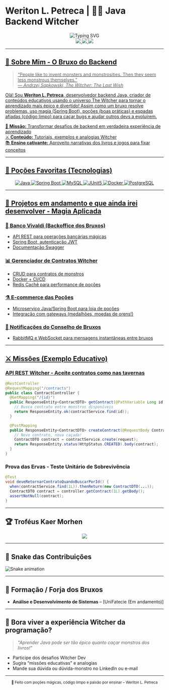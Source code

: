 # Weriton L. Petreca | 🧙‍♂️ Java Backend Witcher

<div align="center">
  <img src="https://readme-typing-svg.herokuapp.com?font=Fira+Code&size=35&duration=3000&pause=1000&color=FF6B35&center=true&vCenter=true&width=700&lines=Witcher+Backend+Developer;Spring+Boot+Alchemist;Solving+Problems+Like+a+Witcher;Java+Inspired+on+Kaer+Morhen" alt="Typing SVG"/>
</div>

<div align="center">
  <a href="https://linkedin.com/in/weriton-petreca">
    <img src="https://img.shields.io/badge/LinkedIn-0077B5?style=for-the-badge&logo=linkedin&logoColor=white"/>
  </a>
  <a href="mailto:eulcfr@gmail.com">
    <img src="https://img.shields.io/badge/Gmail-D14836?style=for-the-badge&logo=gmail&logoColor=white"/>
  </a>
  <a href="https://wa.me/5535997231989">
    <img src="https://img.shields.io/badge/WhatsApp-25D366?style=for-the-badge&logo=whatsapp&logoColor=white"/>
</div>

---

## 🧙 Sobre Mim - O Bruxo do Backend

> “People like to invent monsters and monstrosities. Then they seem less monstrous themselves.”  
> *― Andrzej Sapkowski, The Witcher: The Last Wish*

Olá! Sou **Weriton L. Petreca**, desenvolvedor backend Java, criador de conteúdos educativos usando o universo The Witcher para tornar o aprendizado mais épico e divertido! Assim como um bruxo resolve problemas, uso magia (Spring Boot), poções (boas práticas) e espadas afiadas (código limpo) para caçar bugs e ajudar outros devs a evoluírem.

🔮 **Missão:** Transformar desafios de backend em verdadeira experiência de aprendizado  
⚔️ **Conteúdo:** Tutoriais, exemplos e analogias Witcher  
📚 **Ensino cativante:** Aproveito narrativas dos livros e jogos para fixar conceitos

---

## 🧪 Poções Favoritas (Tecnologias)

<div align="center">
  <img src="https://img.shields.io/badge/Java-ED8B00?style=for-the-badge&logo=openjdk&logoColor=white" alt="Java"/>
  <img src="https://img.shields.io/badge/Spring_Boot-6DB33F?style=for-the-badge&logo=springboot&logoColor=white" alt="Spring Boot"/>
  <img src="https://img.shields.io/badge/MySQL-4479A1?style=for-the-badge&logo=mysql&logoColor=white" alt="MySQL"/>
  <img src="https://img.shields.io/badge/JUnit5-25A162?style=for-the-badge&logo=junit5&logoColor=white" alt="JUnit5"/>
  <img src="https://img.shields.io/badge/Docker-2496ED?style=for-the-badge&logo=docker&logoColor=white" alt="Docker"/>
  <img src="https://img.shields.io/badge/PostgreSQL-316192?style=for-the-badge&logo=postgresql&logoColor=white" alt="PostgreSQL"/>
</div>

---

## 🏰 Projetos em andamento e que ainda irei desenvolver - Magia Aplicada

### 🏦 Banco Vivaldi (Backoffice dos Bruxos)
- API REST para operações bancárias mágicas  
- Spring Boot, autenticação JWT
- Documentação Swagger

### 📊 Gerenciador de Contratos Witcher
- CRUD para contratos de monstros
- Docker + CI/CD
- Redis Cachê para performance de poções

### ⚗️ E-commerce das Poções
- Microserviço Java/Spring Boot para loja de poções
- Integração com gateways (medalhões, moedas de orens!)

### 📜 Notificações do Conselho de Bruxos
- RabbitMQ e WebSocket para mensagens instantâneas entre bruxos

---

## ⚔️ Missões (Exemplo Educativo)

### API REST Witcher - Aceite contratos como nas tavernas
```java
@RestController
@RequestMapping("/contracts")
public class ContractController {
  @GetMapping("/{id}")
  public ResponseEntity<ContractDTO> getContract(@PathVariable Long id) {
    // Busca contrato entre monstros disponíveis
    return ResponseEntity.ok(contractService.find(id));
  }

  @PostMapping
  public ResponseEntity<ContractDTO> createContract(@RequestBody ContractCreateRequest request) {
    // Novo contrato, nova caçada!
    ContractDTO contract = contractService.create(request);
    return ResponseEntity.status(HttpStatus.CREATED).body(contract);
  }
}
```
### Prova das Ervas - Teste Unitário de Sobrevivência

```java
@Test
void deveRetornarContratoQuandoBuscarPorId() {
  when(contractService.find(1L)).thenReturn(new ContractDTO(...));
  ContractDTO contract = controller.getContract(1L).getBody();
  assertNotNull(contract);
}
```
---

## 🏆 Troféus Kaer Morhen

<div align="center">
  <img src="https://github-profile-trophy.vercel.app/?username=weritonpetreca&theme=radical&no-frame=true&row=1" />
</div>

---

## 🐍 Snake das Contribuições

<picture>
  <source srcset="https://weritonpetreca.github.io/weritonpetreca/github-contribution-grid-snake-dark.svg" media="(prefers-color-scheme: dark)">
  <img src="https://weritonpetreca.github.io/weritonpetreca/github-contribution-grid-snake.svg" alt="Snake animation"/>
</picture>

---

## 🧙 Formação / Forja dos Bruxos

- **Análise e Desenvolvimento de Sistemas** – [UniFatecie (Em andamento)]

---

## 💬 Bora viver a experiência Witcher da programação?
> *"Aprender Java pode ser tão épico quanto caçar monstros dos livros!"*

- Participe dos desafios Witcher Dev
- Sugira “missões educativas” e analogias
- Mande sua dúvida ou dúvida-monstro no LinkedIn ou e-mail

---

<div align="center">
  <sub>🔮 Feito com poções mágicas, código limpo e paixão por ensinar – Weriton L. Petreca</sub>
</div>
